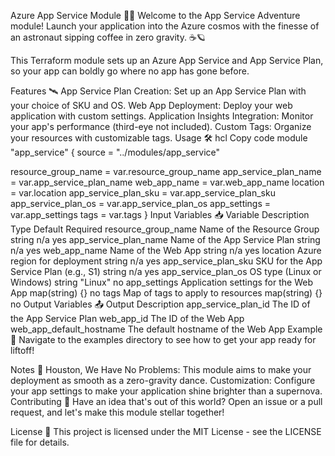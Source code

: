 Azure App Service Module 🚀🌟
Welcome to the App Service Adventure module! Launch your application into the Azure cosmos with the finesse of an astronaut sipping coffee in zero gravity. ☕🪐

This Terraform module sets up an Azure App Service and App Service Plan, so your app can boldly go where no app has gone before.

Features 🛰️
App Service Plan Creation: Set up an App Service Plan with your choice of SKU and OS.
Web App Deployment: Deploy your web application with custom settings.
Application Insights Integration: Monitor your app's performance (third-eye not included).
Custom Tags: Organize your resources with customizable tags.
Usage 🛠️
hcl
Copy code
module "app_service" {
  source = "../modules/app_service"

  resource_group_name    = var.resource_group_name
  app_service_plan_name  = var.app_service_plan_name
  web_app_name           = var.web_app_name
  location               = var.location
  app_service_plan_sku   = var.app_service_plan_sku
  app_service_plan_os    = var.app_service_plan_os
  app_settings           = var.app_settings
  tags                   = var.tags
}
Input Variables 📥
Variable	Description	Type	Default	Required
resource_group_name	Name of the Resource Group	string	n/a	yes
app_service_plan_name	Name of the App Service Plan	string	n/a	yes
web_app_name	Name of the Web App	string	n/a	yes
location	Azure region for deployment	string	n/a	yes
app_service_plan_sku	SKU for the App Service Plan (e.g., S1)	string	n/a	yes
app_service_plan_os	OS type (Linux or Windows)	string	"Linux"	no
app_settings	Application settings for the Web App	map(string)	{}	no
tags	Map of tags to apply to resources	map(string)	{}	no
Output Variables 📤
Output	Description
app_service_plan_id	The ID of the App Service Plan
web_app_id	The ID of the Web App
web_app_default_hostname	The default hostname of the Web App
Example 🚀
Navigate to the examples directory to see how to get your app ready for liftoff!

Notes 📝
Houston, We Have No Problems: This module aims to make your deployment as smooth as a zero-gravity dance.
Customization: Configure your app settings to make your application shine brighter than a supernova.
Contributing 🤝
Have an idea that's out of this world? Open an issue or a pull request, and let's make this module stellar together!

License 📄
This project is licensed under the MIT License - see the LICENSE file for details.